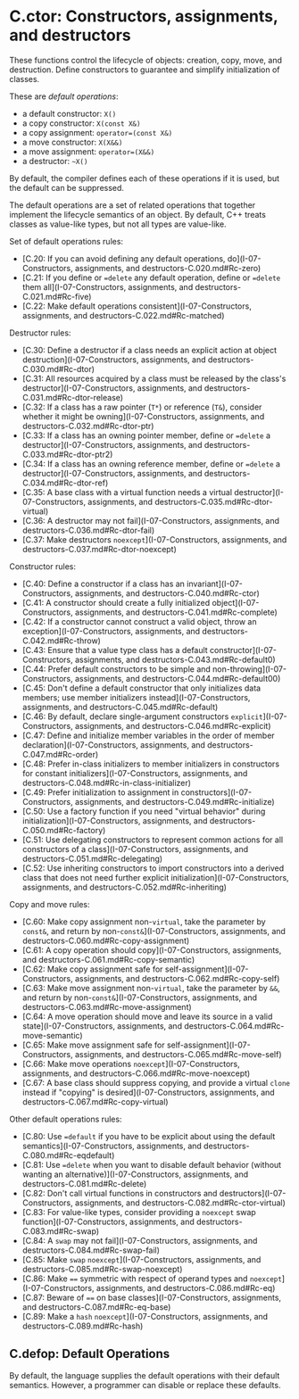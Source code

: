 # <a name="S-ctor"></a>C.ctor: Constructors, assignments, and destructors

These functions control the lifecycle of objects: creation, copy, move, and destruction.
Define constructors to guarantee and simplify initialization of classes.

These are *default operations*:

* a default constructor: `X()`
* a copy constructor: `X(const X&)`
* a copy assignment: `operator=(const X&)`
* a move constructor: `X(X&&)`
* a move assignment: `operator=(X&&)`
* a destructor: `~X()`

By default, the compiler defines each of these operations if it is used, but the default can be suppressed.

The default operations are a set of related operations that together implement the lifecycle semantics of an object.
By default, C++ treats classes as value-like types, but not all types are value-like.

Set of default operations rules:

* [C.20: If you can avoid defining any default operations, do](I-07-Constructors, assignments, and destructors-C.020.md#Rc-zero)
* [C.21: If you define or `=delete` any default operation, define or `=delete` them all](I-07-Constructors, assignments, and destructors-C.021.md#Rc-five)
* [C.22: Make default operations consistent](I-07-Constructors, assignments, and destructors-C.022.md#Rc-matched)

Destructor rules:

* [C.30: Define a destructor if a class needs an explicit action at object destruction](I-07-Constructors, assignments, and destructors-C.030.md#Rc-dtor)
* [C.31: All resources acquired by a class must be released by the class's destructor](I-07-Constructors, assignments, and destructors-C.031.md#Rc-dtor-release)
* [C.32: If a class has a raw pointer (`T*`) or reference (`T&`), consider whether it might be owning](I-07-Constructors, assignments, and destructors-C.032.md#Rc-dtor-ptr)
* [C.33: If a class has an owning pointer member, define or `=delete` a destructor](I-07-Constructors, assignments, and destructors-C.033.md#Rc-dtor-ptr2)
* [C.34: If a class has an owning reference member, define or `=delete` a destructor](I-07-Constructors, assignments, and destructors-C.034.md#Rc-dtor-ref)
* [C.35: A base class with a virtual function needs a virtual destructor](I-07-Constructors, assignments, and destructors-C.035.md#Rc-dtor-virtual)
* [C.36: A destructor may not fail](I-07-Constructors, assignments, and destructors-C.036.md#Rc-dtor-fail)
* [C.37: Make destructors `noexcept`](I-07-Constructors, assignments, and destructors-C.037.md#Rc-dtor-noexcept)

Constructor rules:

* [C.40: Define a constructor if a class has an invariant](I-07-Constructors, assignments, and destructors-C.040.md#Rc-ctor)
* [C.41: A constructor should create a fully initialized object](I-07-Constructors, assignments, and destructors-C.041.md#Rc-complete)
* [C.42: If a constructor cannot construct a valid object, throw an exception](I-07-Constructors, assignments, and destructors-C.042.md#Rc-throw)
* [C.43: Ensure that a value type class has a default constructor](I-07-Constructors, assignments, and destructors-C.043.md#Rc-default0)
* [C.44: Prefer default constructors to be simple and non-throwing](I-07-Constructors, assignments, and destructors-C.044.md#Rc-default00)
* [C.45: Don't define a default constructor that only initializes data members; use member initializers instead](I-07-Constructors, assignments, and destructors-C.045.md#Rc-default)
* [C.46: By default, declare single-argument constructors `explicit`](I-07-Constructors, assignments, and destructors-C.046.md#Rc-explicit)
* [C.47: Define and initialize member variables in the order of member declaration](I-07-Constructors, assignments, and destructors-C.047.md#Rc-order)
* [C.48: Prefer in-class initializers to member initializers in constructors for constant initializers](I-07-Constructors, assignments, and destructors-C.048.md#Rc-in-class-initializer)
* [C.49: Prefer initialization to assignment in constructors](I-07-Constructors, assignments, and destructors-C.049.md#Rc-initialize)
* [C.50: Use a factory function if you need "virtual behavior" during initialization](I-07-Constructors, assignments, and destructors-C.050.md#Rc-factory)
* [C.51: Use delegating constructors to represent common actions for all constructors of a class](I-07-Constructors, assignments, and destructors-C.051.md#Rc-delegating)
* [C.52: Use inheriting constructors to import constructors into a derived class that does not need further explicit initialization](I-07-Constructors, assignments, and destructors-C.052.md#Rc-inheriting)

Copy and move rules:

* [C.60: Make copy assignment non-`virtual`, take the parameter by `const&`, and return by non-`const&`](I-07-Constructors, assignments, and destructors-C.060.md#Rc-copy-assignment)
* [C.61: A copy operation should copy](I-07-Constructors, assignments, and destructors-C.061.md#Rc-copy-semantic)
* [C.62: Make copy assignment safe for self-assignment](I-07-Constructors, assignments, and destructors-C.062.md#Rc-copy-self)
* [C.63: Make move assignment non-`virtual`, take the parameter by `&&`, and return by non-`const&`](I-07-Constructors, assignments, and destructors-C.063.md#Rc-move-assignment)
* [C.64: A move operation should move and leave its source in a valid state](I-07-Constructors, assignments, and destructors-C.064.md#Rc-move-semantic)
* [C.65: Make move assignment safe for self-assignment](I-07-Constructors, assignments, and destructors-C.065.md#Rc-move-self)
* [C.66: Make move operations `noexcept`](I-07-Constructors, assignments, and destructors-C.066.md#Rc-move-noexcept)
* [C.67: A base class should suppress copying, and provide a virtual `clone` instead if "copying" is desired](I-07-Constructors, assignments, and destructors-C.067.md#Rc-copy-virtual)

Other default operations rules:

* [C.80: Use `=default` if you have to be explicit about using the default semantics](I-07-Constructors, assignments, and destructors-C.080.md#Rc-eqdefault)
* [C.81: Use `=delete` when you want to disable default behavior (without wanting an alternative)](I-07-Constructors, assignments, and destructors-C.081.md#Rc-delete)
* [C.82: Don't call virtual functions in constructors and destructors](I-07-Constructors, assignments, and destructors-C.082.md#Rc-ctor-virtual)
* [C.83: For value-like types, consider providing a `noexcept` swap function](I-07-Constructors, assignments, and destructors-C.083.md#Rc-swap)
* [C.84: A `swap` may not fail](I-07-Constructors, assignments, and destructors-C.084.md#Rc-swap-fail)
* [C.85: Make `swap` `noexcept`](I-07-Constructors, assignments, and destructors-C.085.md#Rc-swap-noexcept)
* [C.86: Make `==` symmetric with respect of operand types and `noexcept`](I-07-Constructors, assignments, and destructors-C.086.md#Rc-eq)
* [C.87: Beware of `==` on base classes](I-07-Constructors, assignments, and destructors-C.087.md#Rc-eq-base)
* [C.89: Make a `hash` `noexcept`](I-07-Constructors, assignments, and destructors-C.089.md#Rc-hash)

## <a name="SS-defop"></a>C.defop: Default Operations

By default, the language supplies the default operations with their default semantics.
However, a programmer can disable or replace these defaults.

